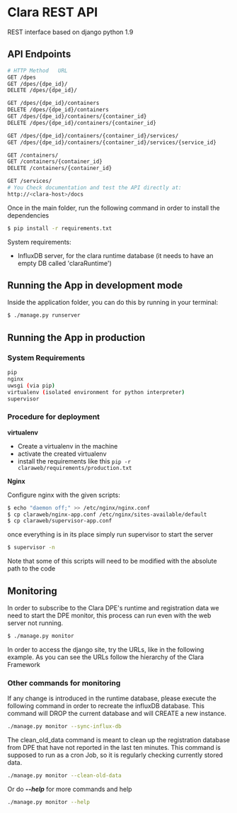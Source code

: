 
# Clara REST API

REST interface based on django python 1.9

## API Endpoints

```sh
# HTTP Method	URL
GET /dpes
GET /dpes/{dpe_id}/
DELETE /dpes/{dpe_id}/

GET /dpes/{dpe_id}/containers
DELETE /dpes/{dpe_id}/containers
GET	/dpes/{dpe_id}/containers/{container_id}
DELETE /dpes/{dpe_id}/containers/{container_id}

GET /dpes/{dpe_id}/containers/{container_id}/services/
GET /dpes/{dpe_id}/containers/{container_id}/services/{service_id}

GET	/containers/
GET	/containers/{container_id}
DELETE /containers/{container_id}

GET	/services/
# You Check documentation and test the API directly at:
http://<clara-host>/docs
```


Once in the main folder, run the following command in order to install the dependencies

```sh
$ pip install -r requirements.txt
```

System requirements:

- InfluxDB server, for the clara runtime database (it needs to have an empty DB called 'claraRuntime')

## Running the App in development mode
Inside the application folder, you can do this by running in your terminal:

```sh
$ ./manage.py runserver
```

## Running the App in production

### System Requirements

```sh
pip
nginx
uwsgi (via pip)
virtualenv (isolated environment for python interpreter)
supervisor
```

### Procedure for deployment

__virtualenv__
* Create a virtualenv in the machine
* activate the created virtualenv
* install the requirements like this ```pip -r claraweb/requirements/production.txt```


__Nginx__

Configure nginx with the given scripts:

```sh
$ echo "daemon off;" >> /etc/nginx/nginx.conf
$ cp claraweb/nginx-app.conf /etc/nginx/sites-available/default
$ cp claraweb/supervisor-app.conf
```
once everything is in its place simply run supervisor to start the server

```sh
$ supervisor -n
```

Note that some of this scripts will need to be modified with the absolute path to the code

## Monitoring
In order to subscribe to the Clara DPE's runtime and registration data we need to start the DPE monitor, this process can run even with the web server not running.

```sh
$ ./manage.py monitor
```

In order to access the django site, try the URLs, like in the following example. As you can see the URLs follow the hierarchy of the Clara Framework

### Other commands for monitoring

If any change is introduced in the runtime database, please execute the following command in order to recreate the influxDB database. This command will DROP the current database and will CREATE a new instance.

```sh
./manage.py monitor --sync-influx-db
```
The clean_old_data command is meant to clean up the registration database from DPE that have not reported in the last ten minutes. This command is supposed to run as a cron Job, so it is regularly checking currently stored data.

```sh
./manage.py monitor --clean-old-data
```

Or do ***--help*** for more commands and help

```sh
./manage.py monitor --help
```